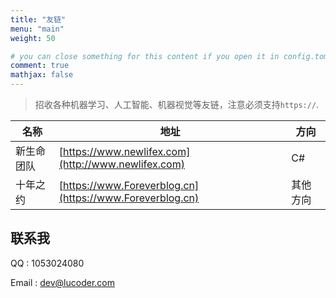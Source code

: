 ```yaml
---
title: "友链"
menu: "main"
weight: 50

# you can close something for this content if you open it in config.toml.
comment: true
mathjax: false
---
```


> 招收各种机器学习、人工智能、机器视觉等友链，注意必须支持`https://`.

|名称|地址|方向|
|---|---|---|
|新生命团队|[https://www.newlifex.com](http://www.newlifex.com)|C#|
|十年之约|[https://www.Foreverblog.cn](https://www.Foreverblog.cn)|其他方向|


## 联系我

QQ : 1053024080

Email : dev@lucoder.com

